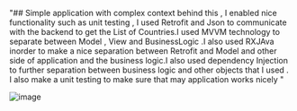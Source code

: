 "## Simple application  with complex context behind this , I enabled nice functionality such as unit testing , I used Retrofit and Json to communicate with the backend to get the List of Countries.I used MVVM technology to separate between Model , View and BusinessLogic .I also used RXJAva inorder to make a nice separation between Retrofit and Model and other side of application and the business logic.I also used dependency Injection to further separation between business logic and other objects that I used . I also make a unit testing to make sure that may application works nicely  " 

![image](https://user-images.githubusercontent.com/73483327/111445791-077e3100-870c-11eb-965c-b5c2ff24f565.png)
